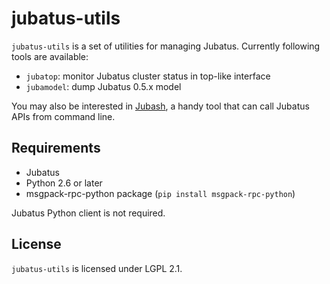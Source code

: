 jubatus-utils
================================

``jubatus-utils`` is a set of utilities for managing Jubatus.
Currently following tools are available:

* ``jubatop``: monitor Jubatus cluster status in top-like interface
* ``jubamodel``: dump Jubatus 0.5.x model

You may also be interested in [Jubash](https://github.com/kmaehashi/jubash), a handy tool that can call Jubatus APIs from command line.

Requirements
----------------

* Jubatus
* Python 2.6 or later
* msgpack-rpc-python package (``pip install msgpack-rpc-python``)

Jubatus Python client is not required.

License
----------------

``jubatus-utils`` is licensed under LGPL 2.1.
